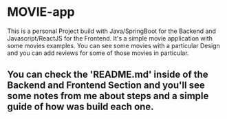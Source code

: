 # MOVIE-app
This is a personal Project build with Java/SpringBoot for the Backend and Javascript/ReactJS for the Frontend. It's a simple movie application with some movies examples. You can see some movies with a particular Design and you can add reviews for some of those movies in particular.

## You can check the 'README.md' inside of the Backend and Frontend Section and you'll see some notes from me about steps and a simple guide of how was build each one.
